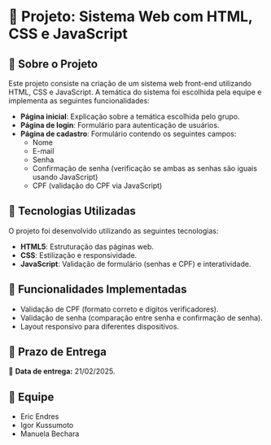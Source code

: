 # 📌 Projeto: Sistema Web com HTML, CSS e JavaScript

## 📖 Sobre o Projeto

Este projeto consiste na criação de um sistema web front-end utilizando HTML, CSS e JavaScript. A temática do sistema foi escolhida pela equipe e implementa as seguintes funcionalidades:

- **Página inicial**: Explicação sobre a temática escolhida pelo grupo.
- **Página de login**: Formulário para autenticação de usuários.
- **Página de cadastro**: Formulário contendo os seguintes campos:
  - Nome
  - E-mail
  - Senha
  - Confirmação de senha (verificação se ambas as senhas são iguais usando JavaScript)
  - CPF (validação do CPF via JavaScript)

## 🚀 Tecnologias Utilizadas

O projeto foi desenvolvido utilizando as seguintes tecnologias:

- **HTML5**: Estruturação das páginas web.
- **CSS**: Estilização e responsividade.
- **JavaScript**: Validação de formulário (senhas e CPF) e interatividade.

## 🎯 Funcionalidades Implementadas

- Validação de CPF (formato correto e dígitos verificadores).
- Validação de senha (comparação entre senha e confirmação de senha).
- Layout responsivo para diferentes dispositivos.

## 📅 Prazo de Entrega

📆 **Data de entrega:** 21/02/2025.

## 👥 Equipe

- Eric Endres
- Igor Kussumoto
- Manuela Bechara

